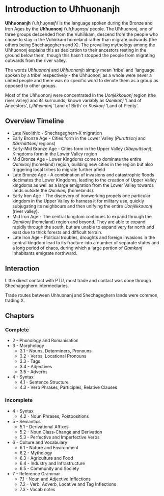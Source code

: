 # Introduction to Uħħuonanjh

**Uħħuonanjh** /ˈuħˌħuo̯næɲ̊/ is the language spoken during the Bronze and Iron Ages by the **Uħħuononj** /ˈuħˌħuo̯nɔɲ/ people.  The Uħħuononj, one of three groups descended from the Vuhîñkam, descend from the people who chose to stay in the Vuhînkam homeland rather than migrate outwards (the others being Shechageghern and X).  The prevailing mythology among the Uħħuononj explains this as dedication to their ancestors resting in the ground below them, though this hasn't stopped the people from migrating outwards from the river valley.

The words *Uħħuononj* and *Uħħuonanjh* simply mean 'tribe' and 'language spoken by a tribe' respectively - the Uħħuononj as a whole were never a united people and there was no specific word to denote them as a group as opposed to other groups.

Most of the Uħħuononj were concentrated in the *Uonjëkkouonj* region (the river valley) and its surrounds, known variably as *Qamkonj* 'Land of Ancestors', *Ljiħħeimonj* 'Land of Birth' or *Kuskonj* 'Land of Plenty'.

## Overview Timeline

- Late Neolithic - Shechageghern-X migration
- Early Bronze Age - Cities form in the Lower Valley (*Puruttśonj* and *Xärrhättśonj* regions)
- Early-Mid Bronze Age - Cities form in the Upper Valley (*Xâeputtśonj*); Kingdoms form in the Lower Valley region
- Mid Bronze Age - Lower Kingdoms come to dominate the entire *Qamkonj* (homeland) region, building new cities in the region but also triggering local tribes to migrate further afield
- Late Bronze Age - A combination of invasions and catastrophic floods decimates the Lower Kingdoms, leading to the creation of Upper Valley kingdoms as well as a large emigration from the Lower Valley towards lands outside the *Qamkonj* (homelands).
- Early Iron Age - The discovery of ironworking propels one particular kingdom in the Upper Valley to harness it for military use, quickly subjugating its neighbours and then unifying the entire *Uonjëkkouonj* (river valley).
- Mid Iron Age - The central kingdom continues to expand through the *Qamkonj* (homeland) region and beyond.  They are able to expand rapidly through the south, but are unable to expand very far north and east due to thick forests and difficult terrain.
- Late Iron Age - Political troubles, droughts and foreign invasions in the central kingdom lead to its fracture into a number of separate states and a long period of chaos, during which a large portion of *Qamkonj* inhabitants emigrate northward.

## Interaction

Little direct contact with PTU, most trade and contact was done through Shechageghern intermediaries.

Trade routes between Uhhuonanj and Shechageghern lands were common, trading X.

## Chapters

### Complete

- 2 - Phonology and Romanisation
- 3 - Morphology
  - 3.1 - Nouns, Determiners, Pronouns
  - 3.2 - Verbs, Locational Pronouns
  - 3.3 - Tags
  - 3.4 - Adjectives
  - 3.5 - Adverbs
- 4 - Syntax
  - 4.1 - Sentence Structure
  - 4.3 - Verb Phrases, Participles, Relative Clauses

### Incomplete

- 4 - Syntax
  - 4.2 - Noun Phrases, Postpositions
- 5 - Semantics
  - 5.1 - Derivational Affixes
  - 5.2 - Noun Class-Change and Derivation
  - 5.3 - Perfective and Imperfective Verbs
- 6 - Culture and Vocabulary
  - 6.1 - Nature and Environment
  - 6.2 - Mythology
  - 6.3 - Agriculture and Food
  - 6.4 - Industry and Infrastructure
  - 6.5 - Community and Society
- 7 - Reference Grammar
  - 7.1 - Noun and Adjective Inflections
  - 7.2 - Verb, Adverb, Locative and Tag Inflections
  - 7.3 - Vocab notes
